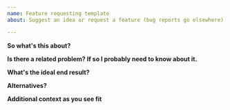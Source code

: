 ```yaml
---
name: Feature requesting template
about: Suggest an idea or request a feature (bug reports go elsewhere)

---
```


**So what's this about?**

**Is there a related problem?  If so I probably need to know about it.**

**What's the ideal end result?**

**Alternatives?**

**Additional context as you see fit**
